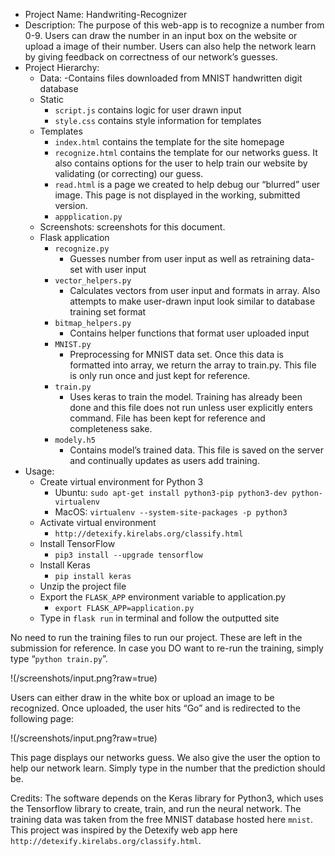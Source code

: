 - Project Name: Handwriting-Recognizer
- Description: The purpose of this web-app is to recognize a number from 0-9. Users can draw the number in an input box on the website or upload a image of their number. Users can also help the network learn by giving feedback on correctness of our network’s guesses.
- Project Hierarchy:
	- Data:
		-Contains files downloaded from MNIST handwritten digit database
	- Static
		- `script.js` contains logic for user drawn input 
		- `style.css` contains style information for templates
	- Templates
		- `index.html` contains the template for the site homepage
		- `recognize.html` contains the template for our networks guess. It also contains options for the user to help train our website by validating (or correcting) our guess. 
		- `read.html` is a page we created to help debug our “blurred” user image. This page is not displayed in the working, submitted version.
		- `appplication.py`
	- Screenshots: screenshots for this document.
	- Flask application 
		- `recognize.py`
			- Guesses number from user input as well as retraining data-set with user input
		- `vector_helpers.py`
			- Calculates vectors from user input and formats in array. Also attempts to make user-drawn input look similar to database training set format
		- `bitmap_helpers.py`
			- Contains helper functions that format user uploaded input
		- `MNIST.py`
			- Preprocessing for MNIST data set. Once this data is formatted into array, we return the array to train.py. This file is only run once and just kept for reference.
		- `train.py`
			- Uses keras to train the model. Training has already been done and this file does not run unless user explicitly enters command. File has been kept for reference and completeness sake.
		- `modely.h5`
			- Contains model’s trained data. This file is saved on the server and continually updates as users add training.
- Usage:
	- Create virtual environment for Python 3
		- Ubuntu: `sudo apt-get install python3-pip python3-dev python-virtualenv`
		- MacOS: `virtualenv --system-site-packages -p python3`
	- Activate virtual environment
		- `http://detexify.kirelabs.org/classify.html`
	- Install TensorFlow
		- `pip3 install --upgrade tensorflow`
	- Install Keras
		- `pip install keras`
	- Unzip the project file
	- Export the `FLASK_APP` environment variable to application.py
		- `export FLASK_APP=application.py`
	- Type in `flask run` in terminal and follow the outputted site

No need to run the training files to run our project. These are left in the submission for reference. In case you DO want to re-run the training, simply type “`python train.py`”.

!(/screenshots/input.png?raw=true)

Users can either draw in the white box or upload an image to be recognized. Once uploaded, the user hits “Go” and is redirected to the following page:

!(/screenshots/input.png?raw=true)

This page displays our networks guess. We also give the user the option to help our network learn.
Simply type in the number that the prediction should be.

Credits: The software depends on the Keras library for Python3, which uses the Tensorflow library to create, train, and run the neural network. The training data was taken from the free MNIST database hosted here `mnist`. This project was inspired by the Detexify web app here `http://detexify.kirelabs.org/classify.html`.



